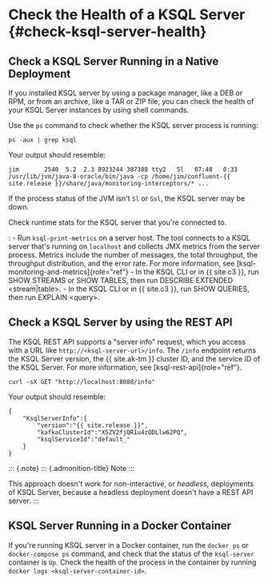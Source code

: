 ---
---
Check the Health of a KSQL Server {#check-ksql-server-health}
=================================

Check a KSQL Server Running in a Native Deployment
--------------------------------------------------

If you installed KSQL server by using a package manager, like a DEB or
RPM, or from an archive, like a TAR or ZIP file, you can check the
health of your KSQL Server instances by using shell commands.

Use the `ps` command to check whether the KSQL server process is
running:

``` {.sourceCode .bash}
ps -aux | grep ksql
```

Your output should resemble:

``` {.sourceCode .bash}
jim       2540  5.2  2.3 8923244 387388 tty2   Sl   07:48   0:33 /usr/lib/jvm/java-8-oracle/bin/java -cp /home/jim/confluent-{{ site.release }}/share/java/monitoring-interceptors/* ...
```

If the process status of the JVM isn\'t `Sl` or `Ssl`, the KSQL server
may be down.

Check runtime stats for the KSQL server that you\'re connected to.

:   -   Run `ksql-print-metrics` on a server host. The tool connects to
        a KSQL server that\'s running on `localhost` and collects JMX
        metrics from the server process. Metrics include the number of
        messages, the total throughput, the throughput distribution, and
        the error rate. For more information, see
        [ksql-monitoring-and-metrics]{role="ref"}
    -   In the KSQL CLI or in {{ site.c3 }}, run SHOW STREAMS or SHOW
        TABLES, then run DESCRIBE EXTENDED \<stream\|table\>.
    -   In the KSQL CLI or in {{ site.c3 }}, run SHOW QUERIES, then run
        EXPLAIN \<query\>.

Check a KSQL Server by using the REST API
-----------------------------------------

The KSQL REST API supports a \"server info\" request, which you access
with a URL like `http://<ksql-server-url>/info`. The `/info` endpoint
returns the KSQL Server version, the {{ site.ak-tm }} cluster ID, and
the service ID of the KSQL Server. For more information, see
[ksql-rest-api]{role="ref"}.

``` {.sourceCode .bash}
curl -sX GET "http://localhost:8088/info"
```

Your output should resemble:

``` {.sourceCode .json}
{
    "KsqlServerInfo":{
        "version":"{{ site.release }}",
        "kafkaClusterId":"X5ZV2fjQR1u4zQDLlw62PQ",
        "ksqlServiceId":"default_"
    }
}
```

::: {.note}
::: {.admonition-title}
Note
:::

This approach doesn\'t work for non-interactive, or *headless*,
deployments of KSQL Server, because a headless deployment doesn\'t have
a REST API server.
:::

KSQL Server Running in a Docker Container
-----------------------------------------

If you\'re running KSQL server in a Docker container, run the
`docker ps` or `docker-compose ps` command, and check that the status of
the `ksql-server` container is `Up`. Check the health of the process in
the container by running `docker logs <ksql-server-container-id>`.
